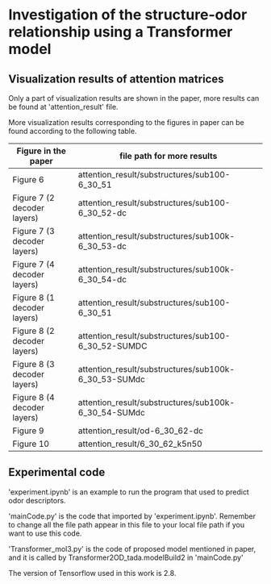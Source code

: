 # Investigation of the structure-odor relationship using a Transformer model

## Visualization results of attention matrices
Only a part of visualization results are shown in the paper, more results can be found at 'attention_result' file.

More visualization results corresponding to the figures in paper can be found according to the following table.

|Figure in the paper |file path for more results |
|-|-|
|Figure 6|attention_result/substructures/sub100-6_30_51|
|Figure 7 (2 decoder layers)|attention_result/substructures/sub100-6_30_52-dc|
|Figure 7 (3 decoder layers)|attention_result/substructures/sub100k-6_30_53-dc|
|Figure 7 (4 decoder layers)|attention_result/substructures/sub100k-6_30_54-dc|
|Figure 8 (1 decoder layers)|attention_result/substructures/sub100-6_30_51|
|Figure 8 (2 decoder layers)|attention_result/substructures/sub100-6_30_52-SUMDC|
|Figure 8 (3 decoder layers)|attention_result/substructures/sub100k-6_30_53-SUMdc|
|Figure 8 (4 decoder layers)|attention_result/substructures/sub100k-6_30_54-SUMdc|
|Figure 9 |attention_result/od-6_30_62-dc|
|Figure 10|attention_result/6_30_62_k5n50|

## Experimental code
'experiment.ipynb' is an example to run the program that used to predict odor descriptors.

'mainCode.py' is the code that imported by 'experiment.ipynb'. Remember to change all the file path appear in this file to your local file path if you want to use this code.

'Transformer_mol3.py' is the code of proposed model mentioned in paper, and it is called by Transformer2OD_tada.modelBuild2 in 'mainCode.py'

The version of Tensorflow used in this work is 2.8.
